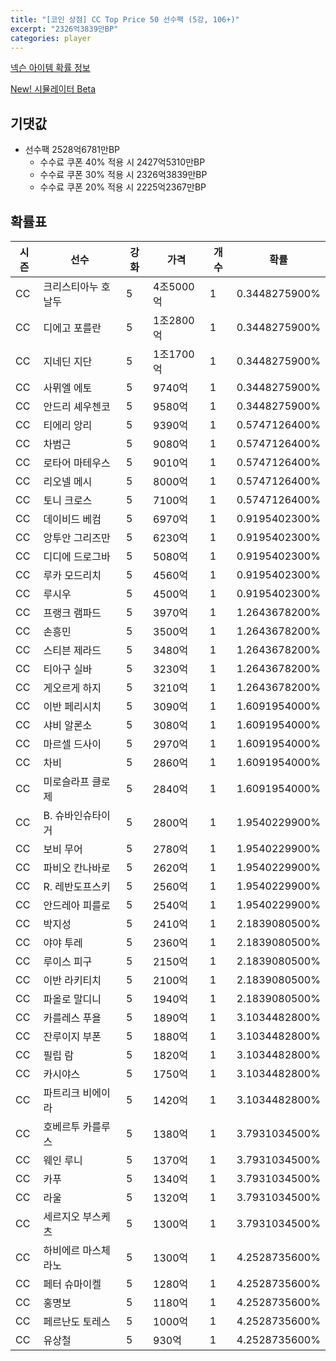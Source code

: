 ```yaml
---
title: "[코인 상점] CC Top Price 50 선수팩 (5강, 106+)"
excerpt: "2326억3839만BP"
categories: player
---
```

[넥슨 아이템 확률 정보](http://iteminfo.nexon.com/probability/fco?sn=7608)

[New! 시뮬레이터 Beta](/simulator/7608)
## 기댓값
- 선수팩 2528억6781만BP
  - 수수료 쿠폰 40% 적용 시 2427억5310만BP
  - 수수료 쿠폰 30% 적용 시 2326억3839만BP
  - 수수료 쿠폰 20% 적용 시 2225억2367만BP


## 확률표

|시즌|선수|강화|가격|개수|확률|
|---|---|---|---|---|---|
|CC|크리스티아누 호날두|5|4조5000억|1|0.3448275900%|
|CC|디에고 포를란|5|1조2800억|1|0.3448275900%|
|CC|지네딘 지단|5|1조1700억|1|0.3448275900%|
|CC|사뮈엘 에토|5|9740억|1|0.3448275900%|
|CC|안드리 셰우첸코|5|9580억|1|0.3448275900%|
|CC|티에리 앙리|5|9390억|1|0.5747126400%|
|CC|차범근|5|9080억|1|0.5747126400%|
|CC|로타어 마테우스|5|9010억|1|0.5747126400%|
|CC|리오넬 메시|5|8000억|1|0.5747126400%|
|CC|토니 크로스|5|7100억|1|0.5747126400%|
|CC|데이비드 베컴|5|6970억|1|0.9195402300%|
|CC|앙투안 그리즈만|5|6230억|1|0.9195402300%|
|CC|디디에 드로그바|5|5080억|1|0.9195402300%|
|CC|루카 모드리치|5|4560억|1|0.9195402300%|
|CC|루시우|5|4500억|1|0.9195402300%|
|CC|프랭크 램파드|5|3970억|1|1.2643678200%|
|CC|손흥민|5|3500억|1|1.2643678200%|
|CC|스티븐 제라드|5|3480억|1|1.2643678200%|
|CC|티아구 실바|5|3230억|1|1.2643678200%|
|CC|게오르게 하지|5|3210억|1|1.2643678200%|
|CC|이반 페리시치|5|3090억|1|1.6091954000%|
|CC|샤비 알론소|5|3080억|1|1.6091954000%|
|CC|마르셀 드사이|5|2970억|1|1.6091954000%|
|CC|차비|5|2860억|1|1.6091954000%|
|CC|미로슬라프 클로제|5|2840억|1|1.6091954000%|
|CC|B. 슈바인슈타이거|5|2800억|1|1.9540229900%|
|CC|보비 무어|5|2780억|1|1.9540229900%|
|CC|파비오 칸나바로|5|2620억|1|1.9540229900%|
|CC|R. 레반도프스키|5|2560억|1|1.9540229900%|
|CC|안드레아 피를로|5|2540억|1|1.9540229900%|
|CC|박지성|5|2410억|1|2.1839080500%|
|CC|야야 투레|5|2360억|1|2.1839080500%|
|CC|루이스 피구|5|2150억|1|2.1839080500%|
|CC|이반 라키티치|5|2100억|1|2.1839080500%|
|CC|파올로 말디니|5|1940억|1|2.1839080500%|
|CC|카를레스 푸욜|5|1890억|1|3.1034482800%|
|CC|잔루이지 부폰|5|1880억|1|3.1034482800%|
|CC|필립 람|5|1820억|1|3.1034482800%|
|CC|카시야스|5|1750억|1|3.1034482800%|
|CC|파트리크 비에이라|5|1420억|1|3.1034482800%|
|CC|호베르투 카를루스|5|1380억|1|3.7931034500%|
|CC|웨인 루니|5|1370억|1|3.7931034500%|
|CC|카푸|5|1340억|1|3.7931034500%|
|CC|라울|5|1320억|1|3.7931034500%|
|CC|세르지오 부스케츠|5|1300억|1|3.7931034500%|
|CC|하비에르 마스체라노|5|1300억|1|4.2528735600%|
|CC|페터 슈마이켈|5|1280억|1|4.2528735600%|
|CC|홍명보|5|1180억|1|4.2528735600%|
|CC|페르난도 토레스|5|1000억|1|4.2528735600%|
|CC|유상철|5|930억|1|4.2528735600%|
